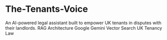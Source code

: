 # The-Tenants-Voice
An AI-powered legal assistant built to empower UK tenants in disputes with their landlords.  RAG Architecture Google Gemini Vector Search UK Tenancy Law
